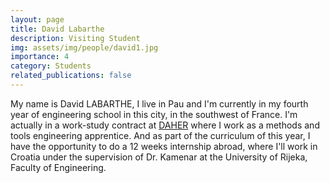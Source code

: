 ```yaml
---
layout: page
title: David Labarthe
description: Visiting Student
img: assets/img/people/david1.jpg
importance: 4
category: Students
related_publications: false
---
```


My name is David LABARTHE, I live in Pau and I'm currently in my fourth year of engineering school in this city, in the southwest of France. I'm actually in a work-study contract at <a href="https://www.daher.com/en/">DAHER</a> where I work as a methods and tools engineering apprentice. And as part of the curriculum of this year, I have the opportunity to do a 12 weeks internship abroad, where I'll work in Croatia under the supervision of Dr. Kamenar at the University of Rijeka, Faculty of Engineering.